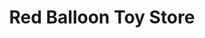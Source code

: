 ---
title: "Red Balloon Toy Store"
url: /salt-lake-city/red-balloon-toy-store-main-street/
shop: Spielzeug
---